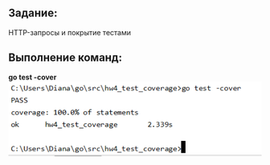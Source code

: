 ## Задание:  
HTTP-запросы и покрытие тестами  

## Выполнение команд:  

**go test -cover**  
![pic2](https://raw.githubusercontent.com/DianaMoriarty/coursera_go/master/week4/go%20test%20-cover.png)
